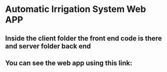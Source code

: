 # Automatic Irrigation System Web APP 

## Inside the client folder the front end code is there and server folder back end

## You can see the web app using this link: